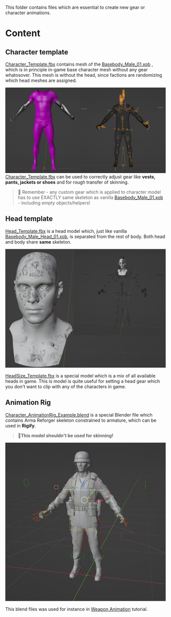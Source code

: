 This folder contains files which are essential to create new gear or character animations.
# Content

## Character template
[Character_Template.fbx](https://github.com/BohemiaInteractive/Arma-Reforger-Samples/blob/main/SampleMod_NewCharacter/Assets/Characters/SampleCharacter/Character_Template.fbx "Character_Template.fbx")  contains mesh of the [Basebody_Male_01.xob](https://enfusionengine.com/api/redirect?to=enfusion://ResourceManager/~ArmaReforger:Assets/Characters/Basebody/Basebody_Male_01.xob) , which is in principle in-game base character mesh without any gear whatosover. This mesh is without the head, since factions are randomizing which head meshes are assigned.

![](documentation/character_body.jpg)
[Character_Template.fbx](https://github.com/BohemiaInteractive/Arma-Reforger-Samples/blob/main/SampleMod_NewCharacter/Assets/Characters/SampleCharacter/Character_Template.fbx "Character_Template.fbx")  can be used to correctly adjust gear like **vests, pants, jackets or shoes** and for rough transfer of skinning.

>📝 Remember - any custom gear which is applied to character model has to use EXACTLY same skeleton as vanilla [Basebody_Male_01.xob](https://enfusionengine.com/api/redirect?to=enfusion://ResourceManager/~ArmaReforger:Assets/Characters/Basebody/Basebody_Male_01.xob)  - including empty objects/helpers! 

## Head template

[Head_Template.fbx](https://github.com/BohemiaInteractive/Arma-Reforger-Samples/blob/main/SampleMod_NewCharacter/Assets/Characters/SampleCharacter/Head_Template.fbx "Head_Template.fbx")  is a head model which, just like vanilla [Basebody_Male_Head_01.xob](https://enfusionengine.com/api/redirect?to=enfusion://ResourceManager/~ArmaReforger:Assets/Characters/Basebody/Basebody_Male_Head_01.xob), is separated from the rest of body. Both head and body share **same** skeleton.

![](documentation/character_head.jpg)

[HeadSize_Template.fbx](https://github.com/BohemiaInteractive/Arma-Reforger-Samples/blob/main/SampleMod_NewCharacter/Assets/Characters/SampleCharacter/HeadSize_Template.fbx "HeadSize_Template.fbx") is a special model which is a mix of all available heads in game. This is model is quite useful for setting a head gear which you don't want to clip with any of the characters in game. 

## Animation Rig

[Character_AnimationRig_Example.blend](https://github.com/BohemiaInteractive/Arma-Reforger-Samples/blob/main/SampleMod_NewCharacter/Assets/Characters/SampleCharacter/Character_AnimationRig_Example.blend "Character_AnimationRig_Example.blend") is a special Blender file which contains Arma Reforger skeleton constrained to armature, which can be used in **Rigify**. 
>🚨**This model shouldn't be used for skinning!**

![](documentation/animation_rig.jpg)

This blend files was used for instance in [Weapon Animation](https://community.bistudio.com/wiki/Arma_Reforger:Weapon_Animation "Arma Reforger:Weapon Animation") tutorial.
